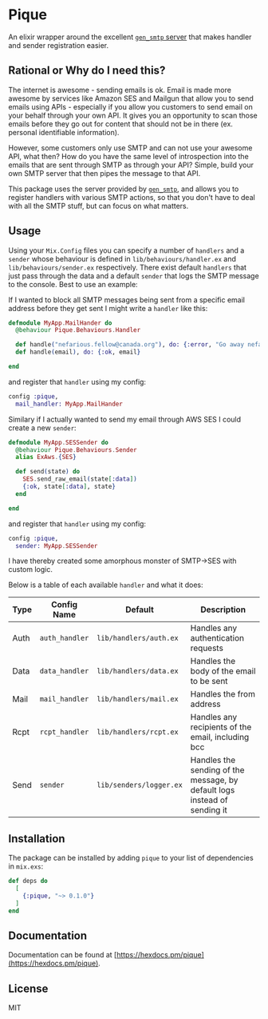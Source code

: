 # Pique

An elixir wrapper around the excellent [`gen_smtp` server](https://github.com/gen-smtp/gen_smtp) that makes handler and sender registration easier. 

## Rational or Why do I need this?

The internet is awesome - sending emails is ok. Email is made more awesome by services like Amazon SES and Mailgun that allow you to send emails  using APIs - especially if you allow you customers to send email on your behalf through your own API. It gives you an opportunity to scan those  emails before they go out for content that should not be in there (ex. personal identifiable information).

However, some customers only use SMTP and can not use your awesome API, what then? How do you have the same level of introspection into the emails that are sent through SMTP as through your API? Simple, build your own SMTP server that then pipes the message to that API.

This package uses the server provided by [`gen_smtp`](https://github.com/gen-smtp/gen_smtp), and allows you to register handlers with various SMTP actions, so that you don't have to deal with all the SMTP stuff, but can focus on what matters. 

## Usage

Using your `Mix.Config` files you can specify a number of `handlers` and a `sender` whose behaviour is defined in `lib/behaviours/handler.ex` and `lib/behaviours/sender.ex` respectively. There exist default `handlers` that just pass through the data and a default `sender` that logs the SMTP message to the console. Best to use an example:

If I wanted to block all SMTP messages being sent from a specific email address before they get sent I might write a `handler` like this:

```elixir
defmodule MyApp.MailHander do
  @behaviour Pique.Behaviours.Handler

  def handle("nefarious.fellow@canada.org"), do: {:error, "Go away nefarious fellow"}
  def handle(email), do: {:ok, email}

end
```

and register that `handler` using my config:

```elixir
config :pique,
  mail_handler: MyApp.MailHander
```

Similary if I actually wanted to send my email through AWS SES I could create a new `sender`:

```elixir
defmodule MyApp.SESSender do
  @behaviour Pique.Behaviours.Sender
  alias ExAws.{SES}

  def send(state) do
    SES.send_raw_email(state[:data])
    {:ok, state[:data], state}
  end

end
```

and register that `handler` using my config:

```elixir
config :pique,
  sender: MyApp.SESSender
```

I have thereby created some amorphous monster of SMTP->SES with custom logic.

Below is a table of each available `handler` and what it does:

| Type | Config Name | Default | Description |
|---|---|---|---|
| Auth | `auth_handler` | `lib/handlers/auth.ex` | Handles any authentication requests |
| Data | `data_handler` | `lib/handlers/data.ex` | Handles the body of the email to be sent |
| Mail | `mail_handler` | `lib/handlers/mail.ex` | Handles the from address |
| Rcpt | `rcpt_handler` | `lib/handlers/rcpt.ex` | Handles any recipients of the email, including bcc |
| Send | `sender` | `lib/senders/logger.ex` | Handles the sending of the message, by default logs instead of sending it |

## Installation

The package can be installed by adding `pique` to your list of dependencies in `mix.exs`:

```elixir
def deps do
  [
    {:pique, "~> 0.1.0"}
  ]
end
```
## Documentation

Documentation can be found at [https://hexdocs.pm/pique](https://hexdocs.pm/pique).

## License

MIT
